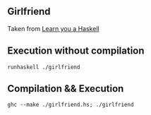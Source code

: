 ## Girlfriend

Taken from [Learn you a Haskell](http://learnyouahaskell.com/input-and-output#files-and-streams)

## Execution without compilation

```
runhaskell ./girlfriend
```

## Compilation && Execution

```
ghc --make ./girlfriend.hs; ./girlfriend
```